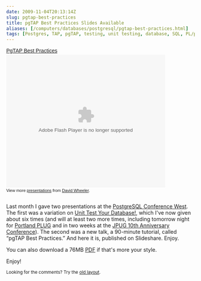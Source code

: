 ```yaml
--- 
date: 2009-11-04T20:13:14Z
slug: pgtap-best-practices
title: pgTAP Best Practices Slides Available
aliases: [/computers/databases/postgresql/pgtap-best-practices.html]
tags: [Postgres, TAP, pgTAP, testing, unit testing, database, SQL, PL/pgSQL]
---
```


<div style="width:425px;text-align:left" class="left" id="__ss_2423179"><a style="font:14px Helvetica,Arial,Sans-serif;display:block;margin:12px 0 3px 0;text-decoration:underline;" href="https://www.slideshare.net/justatheory/pgtap-best-practices" title="PgTAP Best Practices">PgTAP Best Practices</a><object style="margin:0px" width="425" height="355"><param name="movie" value="https://static.slidesharecdn.com/swf/ssplayer2.swf?doc=pgtapbestpractices-091104135201-phpapp01&amp;stripped_title=pgtap-best-practices" /><param name="allowFullScreen" value="true"/><param name="allowScriptAccess" value="always"/><embed src="https://static.slidesharecdn.com/swf/ssplayer2.swf?doc=pgtapbestpractices-091104135201-phpapp01&amp;stripped_title=pgtap-best-practices" type="application/x-shockwave-flash" allowscriptaccess="always" allowfullscreen="true" width="425" height="355"></embed></object><div style="font-size:11px;font-family:tahoma,arial;height:26px;padding-top:2px;">View more <a style="text-decoration:underline;" href="https://www.slideshare.net/">presentations</a> from <a style="text-decoration:underline;" href="https://www.slideshare.net/justatheory">David Wheeler</a>.</div></div>

<p>Last month I gave two presentations at the <a href="http://www.postgresqlconference.org/2009/west/" title="West 2009, Seattle! | PostgreSQL Conference">PostgreSQL Conference West</a>. The first was a variation on <a href="/computers/databases/postgresql/unit-test-your-database.html" title="Just a Theory: “Unit Test Your Database!”">Unit Test Your Database!</a>, which I've now given about six times (and will at least two more times, including tomorrow night for <a href="http://www.pdxlinux.org/" title="Portland Linux/Unix User Group">Portland PLUG</a> and in two weeks at the <a href="http://www.postgresql.jp/events/pgcon09j/e/">JPUG 10th Anniversary Conference</a>). The second was a new talk, a 90-minute tutorial, called “pgTAP Best Practices.” And here it is, published on Slideshare. Enjoy.</p>

<p>You can also download a 76MB <a href="http://www.kineticode.com/docs/pgtap_best_practices.pdf" title="pgTAP Best Practices">PDF</a> if that's more your style.</p>

<p>Enjoy!</p>

<p class="past"><small>Looking for the comments? Try the <a rel="nofollow" href="//past.justatheory.com/computers/databases/postgresql/pgtap-best-practices.html">old layout</a>.</small></p>


